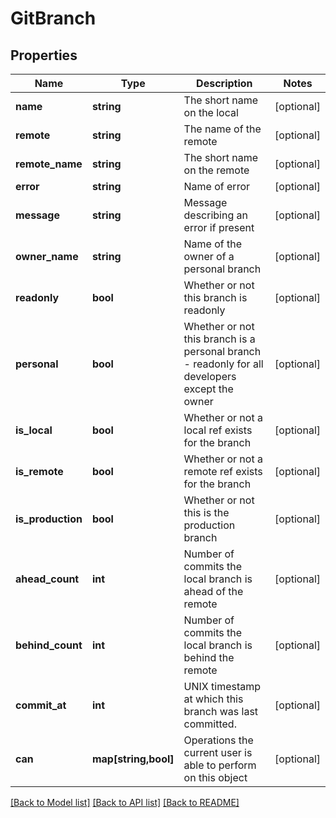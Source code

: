 # GitBranch

## Properties
Name | Type | Description | Notes
------------ | ------------- | ------------- | -------------
**name** | **string** | The short name on the local | [optional] 
**remote** | **string** | The name of the remote | [optional] 
**remote_name** | **string** | The short name on the remote | [optional] 
**error** | **string** | Name of error | [optional] 
**message** | **string** | Message describing an error if present | [optional] 
**owner_name** | **string** | Name of the owner of a personal branch | [optional] 
**readonly** | **bool** | Whether or not this branch is readonly | [optional] 
**personal** | **bool** | Whether or not this branch is a personal branch - readonly for all developers except the owner | [optional] 
**is_local** | **bool** | Whether or not a local ref exists for the branch | [optional] 
**is_remote** | **bool** | Whether or not a remote ref exists for the branch | [optional] 
**is_production** | **bool** | Whether or not this is the production branch | [optional] 
**ahead_count** | **int** | Number of commits the local branch is ahead of the remote | [optional] 
**behind_count** | **int** | Number of commits the local branch is behind the remote | [optional] 
**commit_at** | **int** | UNIX timestamp at which this branch was last committed. | [optional] 
**can** | **map[string,bool]** | Operations the current user is able to perform on this object | [optional] 

[[Back to Model list]](../README.md#documentation-for-models) [[Back to API list]](../README.md#documentation-for-api-endpoints) [[Back to README]](../README.md)


